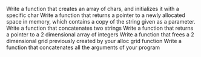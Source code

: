 Write a function that creates an array of chars, and initializes it with a specific char
Write a function that returns a pointer to a newly allocated space in memory, which contains a copy of the string given as a parameter.
Write a function that concatenates two strings
Write a function that returns a pointer to a 2 dimensional array of integers
Write a function that frees a 2 dimensional grid previously created by your alloc grid function
Write a function that concatenates all the arguments of your program
